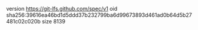 version https://git-lfs.github.com/spec/v1
oid sha256:39616ea46bd1d5ddd37b232799ba6d99673893d461ad0b64d5b27481c02c020b
size 8139
